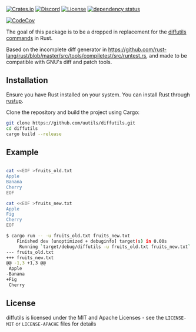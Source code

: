 [![Crates.io](https://img.shields.io/crates/v/diffutils.svg)](https://crates.io/crates/diffutils)
[![Discord](https://img.shields.io/badge/discord-join-7289DA.svg?logo=discord&longCache=true&style=flat)](https://discord.gg/wQVJbvJ)
[![License](http://img.shields.io/badge/license-MIT-blue.svg)](https://github.com/uutils/diffutils/blob/main/LICENSE)
[![dependency status](https://deps.rs/repo/github/uutils/diffutils/status.svg)](https://deps.rs/repo/github/uutils/diffutils)

[![CodeCov](https://codecov.io/gh/uutils/diffutils/branch/master/graph/badge.svg)](https://codecov.io/gh/uutils/diffutils)

The goal of this package is to be a dropped in replacement for the [diffutils commands](https://www.gnu.org/software/diffutils/) in Rust.

Based on the incomplete diff generator in https://github.com/rust-lang/rust/blob/master/src/tools/compiletest/src/runtest.rs, and made to be compatible with GNU's diff and patch tools.


## Installation

Ensure you have Rust installed on your system. You can install Rust through [rustup](https://rustup.rs/).

Clone the repository and build the project using Cargo:

```bash
git clone https://github.com/uutils/diffutils.git
cd diffutils
cargo build --release
```

## Example

```bash

cat <<EOF >fruits_old.txt
Apple
Banana
Cherry
EOF

cat <<EOF >fruits_new.txt
Apple
Fig
Cherry
EOF

$ cargo run -- -u fruits_old.txt fruits_new.txt
    Finished dev [unoptimized + debuginfo] target(s) in 0.00s
     Running `target/debug/diffutils -u fruits_old.txt fruits_new.txt`
--- fruits_old.txt
+++ fruits_new.txt
@@ -1,3 +1,3 @@
 Apple
-Banana
+Fig
 Cherry

```

## License

diffutils is licensed under the MIT and Apache Licenses - see the `LICENSE-MIT` or `LICENSE-APACHE` files for details
